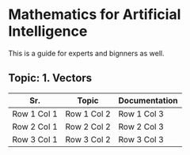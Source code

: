 # Mathematics for Artificial Intelligence

This is a guide  for experts and bignners as well. 

## Topic:  1. Vectors
| Sr.   | Topic   | Documentation   |
|------------|------------|------------|
| Row 1 Col 1| Row 1 Col 2| Row 1 Col 3|
| Row 2 Col 1| Row 2 Col 2| Row 2 Col 3|
| Row 3 Col 1| Row 3 Col 2| Row 3 Col 3|
